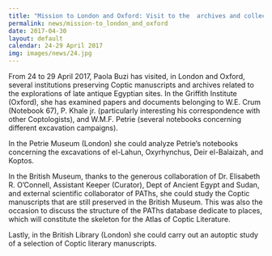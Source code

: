```yaml
---
title: "Mission to London and Oxford: Visit to the  archives and collections of the Griffith Institute, the British Museum, the Petrie Museum, and the British Library"
permalink: news/mission-to_london_and_oxford
date: 2017-04-30
layout: default
calendar: 24-29 April 2017
img: images/news/24.jpg
---
```


From 24 to 29 April 2017, Paola Buzi has visited, in London and Oxford, several institutions preserving Coptic manuscripts and archives related to the explorations of late antique Egyptian sites. In the Griffith Institute (Oxford), she has examined papers and documents belonging to W.E. Crum (Notebook 67), P. Khale jr. (particularly interesting his correspondence with other Coptologists), and W.M.F. Petrie (several notebooks concerning different excavation campaigns).

In the Petrie Museum (London) she could analyze Petrie’s notebooks concerning the excavations of el-Lahun, Oxyrhynchus, Deir el-Balaizah, and Koptos.

In the British Museum, thanks to the generous collaboration of Dr. Elisabeth R. O’Connell, Assistant Keeper (Curator), Dept of Ancient Egypt and Sudan, and external scientific collaborator of PAThs, she could study the Coptic manuscripts that are still preserved in the British Museum. This was also the occasion to discuss the structure of the PAThs database dedicate to places, which will constitute the skeleton for the Atlas of Coptic Literature.

Lastly, in the British Library (London) she could carry out an autoptic study of a selection of Coptic literary manuscripts.
